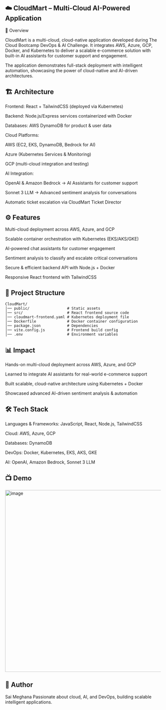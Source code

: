 ## ☁️ CloudMart – Multi-Cloud AI-Powered Application
📌 Overview

CloudMart is a multi-cloud, cloud-native application developed during The Cloud Bootcamp DevOps & AI Challenge. It integrates AWS, Azure, GCP, Docker, and Kubernetes to deliver a scalable e-commerce solution with built-in AI assistants for customer support and engagement.

The application demonstrates full-stack deployment with intelligent automation, showcasing the power of cloud-native and AI-driven architectures.

## 🏗️ Architecture

Frontend: React + TailwindCSS (deployed via Kubernetes)

Backend: Node.js/Express services containerized with Docker

Databases: AWS DynamoDB for product & user data

Cloud Platforms:

AWS (EC2, EKS, DynamoDB, Bedrock for AI)

Azure (Kubernetes Services & Monitoring)

GCP (multi-cloud integration and testing)

AI Integration:

OpenAI & Amazon Bedrock → AI Assistants for customer support

Sonnet 3 LLM → Advanced sentiment analysis for conversations

Automatic ticket escalation via CloudMart Ticket Director

## ⚙️ Features

Multi-cloud deployment across AWS, Azure, and GCP

Scalable container orchestration with Kubernetes (EKS/AKS/GKE)

AI-powered chat assistants for customer engagement

Sentiment analysis to classify and escalate critical conversations

Secure & efficient backend API with Node.js + Docker

Responsive React frontend with TailwindCSS

## 📂 Project Structure
```
CloudMart/
│── public/                 # Static assets
│── src/                    # React frontend source code
│── cloudmart-frontend.yaml # Kubernetes deployment file
│── Dockerfile              # Docker container configuration
│── package.json            # Dependencies
│── vite.config.js          # Frontend build config
│── .env                    # Environment variables
```
## 📊 Impact

Hands-on multi-cloud deployment across AWS, Azure, and GCP

Learned to integrate AI assistants for real-world e-commerce support

Built scalable, cloud-native architecture using Kubernetes + Docker

Showcased advanced AI-driven sentiment analysis & automation

## 🛠️ Tech Stack

Languages & Frameworks: JavaScript, React, Node.js, TailwindCSS

Cloud: AWS, Azure, GCP

Databases: DynamoDB

DevOps: Docker, Kubernetes, EKS, AKS, GKE

AI: OpenAI, Amazon Bedrock, Sonnet 3 LLM

## 📺 Demo
<img width="848" height="589" alt="image" src="https://github.com/user-attachments/assets/566430d2-1ec3-448f-8ed9-7a15811bce8e" />

## 👤 Author
Sai Meghana
Passionate about cloud, AI, and DevOps, building scalable intelligent applications.
